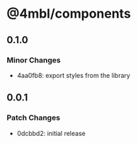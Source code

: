 # @4mbl/components

## 0.1.0

### Minor Changes

- 4aa0fb8: export styles from the library

## 0.0.1

### Patch Changes

- 0dcbbd2: initial release
